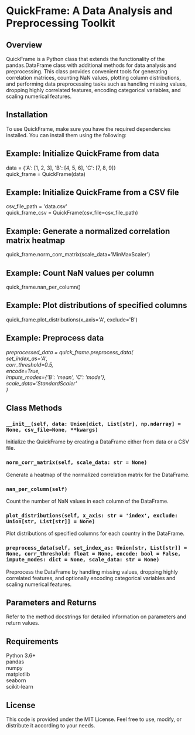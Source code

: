 # QuickFrame: A Data Analysis and Preprocessing Toolkit

## Overview
QuickFrame is a Python class that extends the functionality of the pandas.DataFrame class with additional methods for data analysis and preprocessing. This class provides convenient tools for generating correlation matrices, counting NaN values, plotting column distributions, and performing data preprocessing tasks such as handling missing values, dropping highly correlated features, encoding categorical variables, and scaling numerical features.

## Installation
To use QuickFrame, make sure you have the required dependencies installed. You can install them using the following:

## Example: Initialize QuickFrame from data
data = {'A': [1, 2, 3], 'B': [4, 5, 6], 'C': [7, 8, 9]}  
quick_frame = QuickFrame(data)

## Example: Initialize QuickFrame from a CSV file
csv_file_path = 'data.csv'  
quick_frame_csv = QuickFrame(csv_file=csv_file_path)

## Example: Generate a normalized correlation matrix heatmap
quick_frame.norm_corr_matrix(scale_data='MinMaxScaler')

## Example: Count NaN values per column
quick_frame.nan_per_column()

## Example: Plot distributions of specified columns
quick_frame.plot_distributions(x_axis='A', exclude='B')

## Example: Preprocess data
*preprocessed_data = quick_frame.preprocess_data(  
    set_index_as='A',  
    corr_threshold=0.5,  
    encode=True,  
    impute_modes={'B': 'mean', 'C': 'mode'},  
    scale_data='StandardScaler'  
)*

## Class Methods

### `__init__(self, data: Union[dict, List[str], np.ndarray] = None, csv_file=None, **kwargs)`
Initialize the QuickFrame by creating a DataFrame either from data or a CSV file.

### `norm_corr_matrix(self, scale_data: str = None)`
Generate a heatmap of the normalized correlation matrix for the DataFrame.

### `nan_per_column(self)`
Count the number of NaN values in each column of the DataFrame.

### `plot_distributions(self, x_axis: str = 'index', exclude: Union[str, List[str]] = None)`
Plot distributions of specified columns for each country in the DataFrame.

### `preprocess_data(self, set_index_as: Union[str, List[str]] = None, corr_threshold: float = None, encode: bool = False, impute_modes: dict = None, scale_data: str = None)`
Preprocess the DataFrame by handling missing values, dropping highly correlated features, and optionally encoding categorical variables and scaling numerical features.

## Parameters and Returns
Refer to the method docstrings for detailed information on parameters and return values.

## Requirements
Python 3.6+  
pandas  
numpy  
matplotlib  
seaborn  
scikit-learn  

## License
This code is provided under the MIT License. Feel free to use, modify, or distribute it according to your needs.
